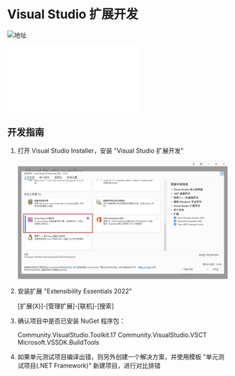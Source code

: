 # Visual Studio 扩展开发

  ![地址](https://learn.microsoft.com/zh-cn/visualstudio/extensibility/vsix/get-started/get-tools?view=vs-2022)

  ![文档](doc/visualstudio-extensibility-vsix-vs-2022.pdf)

## 开发指南 ##

1. 打开 Visual Studio Installer，安装 "Visual Studio 扩展开发"

   ![如图所示](doc/1.jpg)

2. 安装扩展 "Extensibility Essentials 2022"
   
   [扩展(X)]-[管理扩展]-[联机]-[搜索]

3. 确认项目中是否已安装 NuGet 程序包：

   Community.VisualStudio.Toolkit.17
   Community.VisualStudio.VSCT
   Microsoft.VSSDK.BuildTools

4. 如果单元测试项目编译出错，则另外创建一个解决方案，并使用模板 "单元测试项目(.NET Framework)" 新建项目，进行对比排错